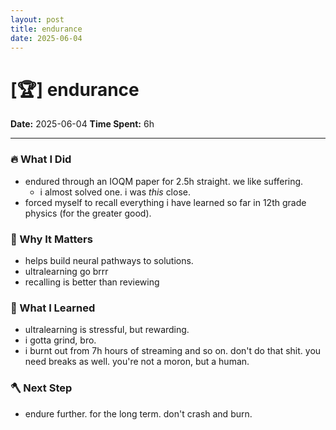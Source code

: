 ```yaml
---
layout: post
title: endurance
date: 2025-06-04
---
```

# [🏆] endurance

**Date:** 2025-06-04
**Time Spent:** 6h

---

### 🔥 What I Did
- endured through an IOQM paper for 2.5h straight. we like suffering.
    - i almost solved one. i was *this* close.
- forced myself to recall everything i have learned so far in 12th grade physics (for the greater good).

### 🎯 Why It Matters
- helps build neural pathways to solutions.
- ultralearning go brrr
- recalling is better than reviewing

### 🧠 What I Learned
- ultralearning is stressful, but rewarding.
- i gotta grind, bro.
- i burnt out from 7h hours of streaming and so on. don't do that shit. you need breaks as well. you're not a moron, but a human.

### 🪓 Next Step
- endure further. for the long term. don't crash and burn.
